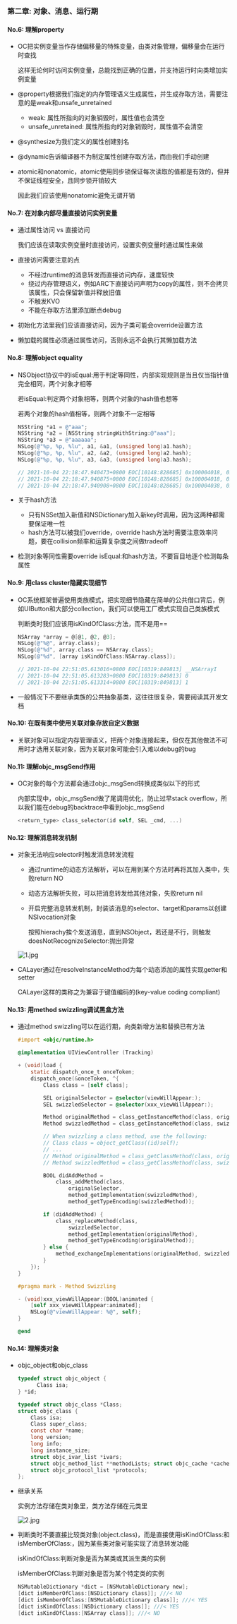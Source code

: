 ### 第二章: 对象、消息、运行期

#### No.6: 理解property

* OC把实例变量当作存储偏移量的特殊变量，由类对象管理，偏移量会在运行时查找

  这样无论何时访问实例变量，总能找到正确的位置，并支持运行时向类增加实例变量

* @property根据我们指定的内存管理语义生成属性，并生成存取方法，需要注意的是weak和unsafe_unretained

  * weak: 属性所指向的对象销毁时，属性值也会清空
  * unsafe_unretained: 属性所指向的对象销毁时，属性值不会清空

* @synthesize为我们定义的属性创建别名

* @dynamic告诉编译器不为制定属性创建存取方法，而由我们手动创建

* atomic和nonatomic，atomic使用同步锁保证每次读取的值都是有效的，但并不保证线程安全，且同步锁开销较大

  因此我们应该使用nonatomic避免无谓开销



#### No.7: 在对象内部尽量直接访问实例变量

* 通过属性访问 vs 直接访问

  我们应该在读取实例变量时直接访问，设置实例变量时通过属性来做

* 直接访问需要注意的点

  * 不经过runtime的消息转发而直接访问内存，速度较快
  * 绕过内存管理语义，例如ARC下直接访问声明为copy的属性，则不会拷贝该属性，只会保留新值并释放旧值
  * 不触发KVO
  * 不能在存取方法里添加断点debug

* 初始化方法里我们应该直接访问，因为子类可能会override设置方法

* 懒加载的属性必须通过属性访问，否则永远不会执行其懒加载方法



#### No.8: 理解object equality

* NSObject协议中的isEqual:用于判定等同性，内部实现规则是当且仅当指针值完全相同，两个对象才相等

  若isEqual:判定两个对象相等，则两个对象的hash值也想等

  若两个对象的hash值相等，则两个对象不一定相等

  ```objective-c
  NSString *a1 = @"aaa";
  NSString *a2 = [NSString stringWithString:@"aaa"];
  NSString *a3 = @"aaaaaa";
  NSLog(@"%p, %p, %lu", a1, &a1, (unsigned long)a1.hash);
  NSLog(@"%p, %p, %lu", a2, &a2, (unsigned long)a2.hash);
  NSLog(@"%p, %p, %lu", a3, &a3, (unsigned long)a3.hash);
  
  // 2021-10-04 22:18:47.940473+0800 EOC[10148:828685] 0x100004018, 0x7ffeefbff458, 516200022
  // 2021-10-04 22:18:47.940875+0800 EOC[10148:828685] 0x100004018, 0x7ffeefbff450, 516200022
  // 2021-10-04 22:18:47.940908+0800 EOC[10148:828685] 0x100004038, 0x7ffeefbff448, 8835314326513740
  ```

* 关于hash方法

  * 只有NSSet加入新值和NSDictionary加入新key时调用，因为这两种都需要保证唯一性
  * hash方法可以被我们override，override hash方法时需要注意效率问题，要在collision频率和运算复杂度之间做tradeoff

* 检测对象等同性需要override isEqual:和hash方法，不要盲目地逐个检测每条属性



#### No.9: 用class cluster隐藏实现细节

* OC系统框架普遍使用类族模式，把实现细节隐藏在简单的公共借口背后，例如UIButton和大部分collection，我们可以使用工厂模式实现自己类族模式

  判断类时我们应该用isKindOfClass:方法，而不是用==

  ```objective-c
  NSArray *array = @[@1, @2, @3];
  NSLog(@"%@", array.class);
  NSLog(@"%d", array.class == NSArray.class);
  NSLog(@"%d", [array isKindOfClass:NSArray.class]);
  
  // 2021-10-04 22:51:05.613016+0800 EOC[10319:849813] __NSArrayI
  // 2021-10-04 22:51:05.613283+0800 EOC[10319:849813] 0
  // 2021-10-04 22:51:05.613314+0800 EOC[10319:849813] 1
  ```

* 一般情况下不要继承类族的公共抽象基类，这往往很复杂，需要阅读其开发文档



#### No.10: 在既有类中使用关联对象存放自定义数据

* 关联对象可以指定内存管理语义，把两个对象连接起来，但仅在其他做法不可用时才选用关联对象，因为关联对象可能会引入难以debug的bug



#### No.11: 理解objc_msgSend作用

* OC对象的每个方法都会通过objc_msgSend转换成类似以下的形式

  内部实现中，objc_msgSend做了尾调用优化，防止过早stack overflow，所以我们能在debug的backtrace中看到objc_msgSend

  ```objective-c
  <return_type> class_selector(id self, SEL _cmd, ...)
  ```



#### No.12: 理解消息转发机制

* 对象无法响应selector时触发消息转发流程

  * 通过runtime的动态方法解析，可以在用到某个方法时再将其加入类中，失败return NO

  * 动态方法解析失败，可以把消息转发给其他对象，失败return nil

  * 开启完整消息转发机制，封装该消息的selector、target和params以创建NSIvocation对象

    按照hierachy挨个发送消息，直到NSObject，若还是不行，则触发doesNotRecognizeSelector:抛出异常

  ![1.jpg](./images/1.jpg)

* CALayer通过在resolveInstanceMethod为每个动态添加的属性实现getter和setter

  CALayer这样的类称之为兼容于键值编码的(key-value coding compliant)



#### No.13: 用method swizzling调试黑盒方法

* 通过method swizzling可以在运行期，向类新增方法和替换已有方法

  ```objective-c
  #import <objc/runtime.h>
  
  @implementation UIViewController (Tracking)
  
  + (void)load {
      static dispatch_once_t onceToken;
      dispatch_once(&onceToken, ^{
          Class class = [self class];
  
          SEL originalSelector = @selector(viewWillAppear:);
          SEL swizzledSelector = @selector(xxx_viewWillAppear:);
  
          Method originalMethod = class_getInstanceMethod(class, originalSelector);
          Method swizzledMethod = class_getInstanceMethod(class, swizzledSelector);
  
          // When swizzling a class method, use the following:
          // Class class = object_getClass((id)self);
          // ...
          // Method originalMethod = class_getClassMethod(class, originalSelector);
          // Method swizzledMethod = class_getClassMethod(class, swizzledSelector);
  
          BOOL didAddMethod =
              class_addMethod(class,
                  originalSelector,
                  method_getImplementation(swizzledMethod),
                  method_getTypeEncoding(swizzledMethod));
  
          if (didAddMethod) {
              class_replaceMethod(class,
                  swizzledSelector,
                  method_getImplementation(originalMethod),
                  method_getTypeEncoding(originalMethod));
          } else {
              method_exchangeImplementations(originalMethod, swizzledMethod);
          }
      });
  }
  
  #pragma mark - Method Swizzling
  
  - (void)xxx_viewWillAppear:(BOOL)animated {
      [self xxx_viewWillAppear:animated];
      NSLog(@"viewWillAppear: %@", self);
  }
  
  @end
  ```



#### No.14: 理解类对象

* objc_object和objc_class

  ```objective-c
  typedef struct objc_object {
  		Class isa;
  } *id;
  
  typedef struct objc_class *Class; 
  struct objc_class {
      Class isa;
      Class super_class;
      const char *name;
      long version;
      long info;
      long instance_size;
      struct objc_ivar_list *ivars;
      struct objc_method_list **methodLists; struct objc_cache *cache;
      struct objc_protocol_list *protocols;
  };
  ```

* 继承关系

  实例方法存储在类对象里，类方法存储在元类里

  ![2.jpg](./images/2.jpg)

* 判断类时不要直接比较类对象(object.class)，而是直接使用isKindOfClass:和isMemberOfClass:，因为某些类对象可能实现了消息转发功能

  isKindOfClass:判断对象是否为某类或其派生类的实例

  isMemberOfClass:判断对象是否为某个特定类的实例

  ```objective-c
  NSMutableDictionary *dict = [NSMutableDictionary new];
  [dict isMemberOfClass:[NSDictionary class]]; ///< NO
  [dict isMemberOfClass:[NSMutableDictionary class]]; ///< YES
  [dict isKindOfClass:[NSDictionary class]]; ///< YES
  [dict isKindOfClass:[NSArray class]]; ///< NO
  ```